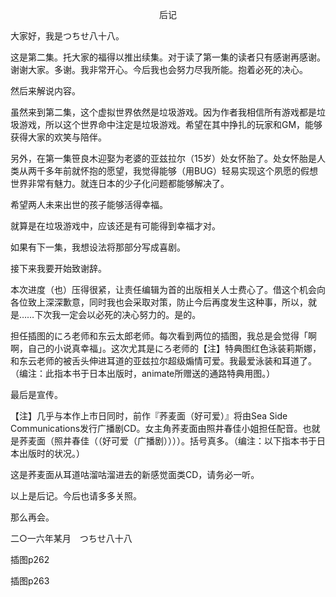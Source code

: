<p align="center">后记</p>

大家好，我是つちせ八十八。

这是第二集。托大家的福得以推出续集。对于读了第一集的读者只有感谢再感谢。谢谢大家。多谢。我非常开心。今后我也会努力尽我所能。抱着必死的决心。

然后来解说内容。

虽然来到第二集，这个虚拟世界依然是垃圾游戏。因为作者我相信所有游戏都是垃圾游戏，所以这个世界命中注定是垃圾游戏。希望在其中挣扎的玩家和GM，能够获得大家的欢笑与陪伴。

另外，在第一集笹良木迎娶为老婆的亚兹拉尔（15岁）处女怀胎了。处女怀胎是人类从两千多年前就怀抱的愿望，我觉得能够（用BUG）轻易实现这个夙愿的假想世界非常有魅力。就连日本的少子化问题都能够解决了。

希望两人未来出世的孩子能够活得幸福。

就算是在垃圾游戏中，应该还是有可能得到幸福才对。

如果有下一集，我想设法将那部分写成喜剧。

接下来我要开始致谢辞。

本次进度（也）压得很紧，让责任编辑为首的出版相关人士费心了。借这个机会向各位致上深深歉意，同时我也会采取对策，防止今后再度发生这种事，所以，就是……下次我一定会以必死的决心努力的。是的。

担任插图的にろ老师和东云太郎老师。每次看到两位的插图，我总是会觉得「啊啊，自己的小说真幸福」。这次尤其是にろ老师的【注】特典图红色泳装莉斯娜，和东云老师的被舌头伸进耳道的亚兹拉尔超级煽情可爱。我最爱泳装和耳道了。（编注：此指本书于日本出版时，animate所赠送的通路特典用图。）

最后是宣传。

【注】几乎与本作上市日同时，前作『荞麦面（好可爱）』将由Sea Side Communications发行广播剧CD。女主角荞麦面由照井春佳小姐担任配音。也就是荞麦面（照井春佳（（好可爱（广播剧））））。括号真多。（编注：以下指本书于日本出版时的状况。）

这是荞麦面从耳道咕溜咕溜进去的新感觉面类CD，请务必一听。

以上是后记。今后也请多多关照。

那么再会。　　

二○一六年某月　つちせ八十八

插图p262

插图p263

